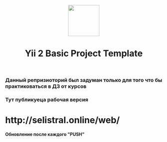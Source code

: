 <p align="center">
    <a href="https://github.com/yiisoft" target="_blank">
        <img src="https://avatars0.githubusercontent.com/u/993323" height="100px">
    </a>
    <h1 align="center">Yii 2 Basic Project Template</h1>
    <br>
</p>

<h3>Данный репризиоторий был задуман только для того что бы практиковаться в ДЗ от курсов</h3>
<h3>Тут публикуеца рабочая версия</h3>
<h1>http://selistral.online/web/</h1>
<h4>Обновление после каждого "PUSH"</h4>
